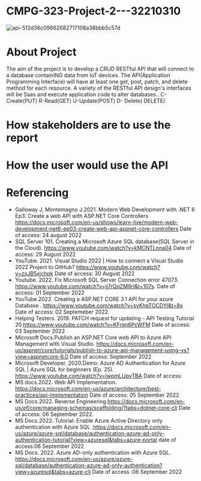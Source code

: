 # CMPG-323-Project-2---32210310
![api-512d36c09662682717108a38bbb5c57d](https://user-images.githubusercontent.com/38375869/186129418-4ea5a789-1a4f-49f9-b384-61a8c2ae4559.gif)
# About Project
The aim of the project is to develop a CRUD RESTful API that will connect to a database containING data from IoT devices. The API(Application Programming Interface) will have at least one get, post, patch, and delete method for each resource. A variety of the RESTful API design's interfaces will be Saas and execute application code to alter databases..
C-Create(PUT) R-Read(GET) U-Update(POST) D- Delete( DELETE)
# How stakeholders are to use the report

# How the user would use the API

# Referencing
- Galloway J, Montemagno J.2021. Modern Web Development with .NET 6 Ep3: Create a web API with ASP.NET Core Controllers https://docs.microsoft.com/en-us/shows/learn-live/modern-web-development-net6-ep03-create-web-api-aspnet-core-controllers Date of access: 24 august 2022
- SQL Server 101. Creating a Microsoft Azure SQL database(SQL Server in the Cloud). https://www.youtube.com/watch?v=kMCNTLnna04 Date of access: 29 August 2022
- YouTube. 2021. Visual Studio 2022 | How to connect a Visual Studio 2022 Project to GitHub? https://www.youtube.com/watch?v=zxJB5xjchpk Date of access: 30 August 2022
- Youtube. 2022. Fix Microsoft SQL Server Connection error 47073. https://www.youtube.com/watch?v=jj7rQqZM9rI&t=107s. Date of access: 01 September 2022
- YouTube.2022. Creating a ASP.NET CORE 3.1 API for your azure Database
. https://www.youtube.com/watch?v=syKhpTOCDYI&t=8s Date of access: 02 Septemeber 2022.
- Helping Testers. 2019. PATCH request for updating - API Testing Tutorial 20.https://www.youtube.com/watch?v=KFrqn6PcWFM Date of access: 03 September 2022
- Microsoft Docs.Publish an ASP.NET Core web API to Azure API Management with Visual Studio. https://docs.microsoft.com/en-us/aspnet/core/tutorials/publish-to-azure-api-management-using-vs?view=aspnetcore-6.0 Date of access: September 2022
- Microsoft Developer. 2020.Demo: Azure AD Authentication for Azure SQL | Azure SQL for beginners (Ep. 25). https://www.youtube.com/watch?v=IwpmLUpvTBA Date of access:
- MS docs.2022. Web API Implementation. https://docs.microsoft.com/en-us/azure/architecture/best-practices/api-implementation Date of access: 05 September 2022
- MS Docs.2022. Reverse Engineering.https://docs.microsoft.com/en-us/ef/core/managing-schemas/scaffolding/?tabs=dotnet-core-cli Date of access: 06 September 2022.
- MS Docs.2022. Tutorial: Enable Azure Active Directory only authentication with Azure SQL .https://docs.microsoft.com/en-us/azure/azure-sql/database/authentication-azure-ad-only-authentication-tutorial?view=azuresql&tabs=azure-portal date of access:06 September 2022
- MS Docs. 2022. Azure AD-only authentication with Azure SQL. https://docs.microsoft.com/en-us/azure/azure-sql/database/authentication-azure-ad-only-authentication?view=azuresql&tabs=azure-cli Date of access :06 September 2022
